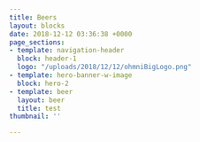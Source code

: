 ```yaml
---
title: Beers
layout: blocks
date: 2018-12-12 03:36:38 +0000
page_sections:
- template: navigation-header
  block: header-1
  logo: "/uploads/2018/12/12/ohmniBigLogo.png"
- template: hero-banner-w-image
  block: hero-2
- template: beer
  layout: beer
  title: test
thumbnail: ''

---
```

